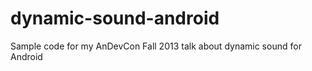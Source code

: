 dynamic-sound-android
=====================

Sample code for my AnDevCon Fall 2013 talk about dynamic sound for Android
